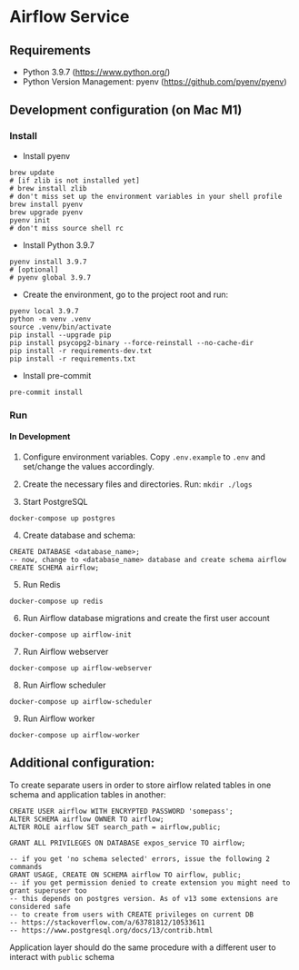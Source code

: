 # Airflow Service

## Requirements

* Python 3.9.7 (https://www.python.org/)
* Python Version Management: pyenv (https://github.com/pyenv/pyenv)


## Development configuration (on Mac M1)

### Install
* Install pyenv
```shell
brew update
# [if zlib is not installed yet]
# brew install zlib
# don't miss set up the environment variables in your shell profile
brew install pyenv
brew upgrade pyenv
pyenv init
# don't miss source shell rc
```

* Install Python 3.9.7
```shell
pyenv install 3.9.7
# [optional]
# pyenv global 3.9.7
```

* Create the environment, go to the project root and run:
```shell
pyenv local 3.9.7
python -m venv .venv
source .venv/bin/activate
pip install --upgrade pip
pip install psycopg2-binary --force-reinstall --no-cache-dir
pip install -r requirements-dev.txt
pip install -r requirements.txt
```

* Install pre-commit
```shell
pre-commit install
```


### Run

#### In Development

1. Configure environment variables. Copy `.env.example` to `.env` and set/change the values accordingly.

2. Create the necessary files and directories. Run: `mkdir ./logs`

3. Start PostgreSQL
```shell
docker-compose up postgres
```

4. Create database and schema:
```postgresql
CREATE DATABASE <database_name>;
-- now, change to <database_name> database and create schema airflow
CREATE SCHEMA airflow;
```

5. Run Redis
```shell
docker-compose up redis
```

6. Run Airflow database migrations and create the first user account
```shell
docker-compose up airflow-init
```

7. Run Airflow webserver
```shell
docker-compose up airflow-webserver
```

8. Run Airflow scheduler
```shell
docker-compose up airflow-scheduler
```

9. Run Airflow worker
```shell
docker-compose up airflow-worker
```

## Additional configuration:

To create separate users in order to store airflow related tables in one schema and application tables in another:

```postgresql
CREATE USER airflow WITH ENCRYPTED PASSWORD 'somepass';
ALTER SCHEMA airflow OWNER TO airflow;
ALTER ROLE airflow SET search_path = airflow,public;

GRANT ALL PRIVILEGES ON DATABASE expos_service TO airflow;

-- if you get 'no schema selected' errors, issue the following 2 commands
GRANT USAGE, CREATE ON SCHEMA airflow TO airflow, public;
-- if you get permission denied to create extension you might need to grant superuser too
-- this depends on postgres version. As of v13 some extensions are considered safe
-- to create from users with CREATE privileges on current DB
-- https://stackoverflow.com/a/63781812/10533611
-- https://www.postgresql.org/docs/13/contrib.html
```

Application layer should do the same procedure with a different user to interact with `public` schema
